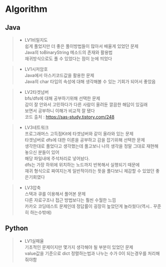 # Algorithm

## Java<br>
> * LV1비밀지도<br>
> 쉽게 풀었지만 더 좋은 풀이방법들이 많아서 배울게 있었던 문제<br>
> Java의 toBinaryString 메소드의 존재와 활용법<br>
> 재귀방식으로도 풀 수 있었다는 점이 눈에 띄었다<br>

> * LV1시저암호<br>
> Java에서 아스키코드값을 활용한 문제<br>
> Java의 char 타입의 속성에 대해 생각해볼 수 있는 기회가 되어서 좋았음<br>

> * LV2타겟넘버<br>
> bfs/dfs에 대해 공부하기위해 선택한 문제<br>
> 감이 잘 안와서 고민하다가 다른 사람이 올려둔 깔끔한 해답이 있길래<br>
> 보면서 공부하니 이해가 비교적 잘 됐다<br>
> 코드 출처 : https://sas-study.tistory.com/248

> * LV3네트워크<br>
> 프로그래머스 고득점Kit에 타겟넘버와 같이 올라와 있는 문제<br>
> 타겟넘버로 dfs에 대한 이론을 공부하고 감을 잡기위해 선택한 문제<br>
> 생각한대로 풀었다고 생각했는데 풀고보니 나의 생각을 정말 그대로 재현해놓으신 분들이 있어<br>
> 해당 파일내에 주석처리로 넣어놨다.<br>
> dfs는 가장 하위에 위치하는 노드까지 반복해서 실행되기 때문에<br>
> 재귀 형식으로 짜여지는게 일반적이라는 뜻을 풀다보니 체감할 수 있었던 좋은기회였다<br>

> * LV3압축<br>
> 스택과 큐를 이용해서 풀어본 문제<br>
> 다른 자료구조나 접근 방법보다는 훨씬 수월한 느낌<br>
> 카카오 코딩테스트 문제인데 정답률이 굉장히 높았던게 놀라웠다(역시.. 꾸준히 하는수밖에)<br>


## Python <br>
> * LV1실패율<br>
> 기초적인 문제이지만 몇가지 생각해야 될 부분이 있었던 문제<br>
> value값을 기준으로 dict 정렬하는법과 나누는 수가 0이 되는경우를 처리해줘야함


